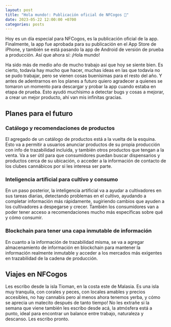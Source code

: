 ```yaml
---
layout: post
title: "Hola mundo!: Publicación oficial de NFCogos 🍾"
date: 2023-05-22 12:00:00 +0700
categories: posts
---
```


Hoy es un día especial para NFCogos, es la publicación oficial de la app. Finalmente, la app fue aprobada para su publicación en el App Store de iPhone, y también se está pasando la app de Android de versión de prueba a producción. Así que ahora sí: ¡Hola mundo!

Ha sido más de medio año de mucho trabajo así que hoy se siente bien. Es cierto, todavía hay mucho que hacer, muchas ideas en las que todavía no se pudo trabajar, pero se vienen cosas buenísimas para el resto del año. Y antes de adentrarnos en los planes a futuro quiero agradecer a quienes se tomaron un momento para descargar y probar la app cuando estaba en etapa de prueba. Esto ayudó muchísimo a detectar bugs y cosas a mejorar, a crear un mejor producto, ahí van mis infinitas gracias.

## Planes para el futuro

### Catálogo y recomendaciones de productos

El agregado de un catálogo de productos está a la vuelta de la esquina. Esto va a permitir a usuarios anunciar productos de su propia producción con info de trazabilidad incluida, y también otros productos que tengan a la venta. Va a ser útil para que consumidores puedan buscar dispensarios y productos cerca de su ubicación, o acceder a la información de contacto de los clubes cannábicos por si les interesa ser parte.

### Inteligencia artificial para cultivo y consumo

En un paso posterior, la inteligencia artificial va a ayudar a cultivadores en sus tareas diarias, detectando problemas en el cultivo, ayudando a completar información más rápidamente, sugiriendo cambios que ayuden a los cultivadores a despegarse y crecer. También los consumidores van a poder tener acceso a recomendaciones mucho más específicas sobre qué y cómo consumir.

### Blockchain para tener una capa inmutable de información

En cuanto a la información de trazabilidad misma, se va a agregar almacenamiento de información en blockchain para mantener la información realmente inmutable y acceder a los mercados más exigentes en trazabilidad de la cadena de producción.

## Viajes en NFCogos

Les escribo desde la isla Tioman, en la costa este de Malasia. Es una isla muy tranquila, con corales y peces, con locales amables y precios accesibles, no hay cannabis pero al menos ahora tenemos yerba, y cómo se aprecia un matecito después de tanto tiempo! No les extrañe si la semana que viene también les escribo desde acá, la atmósfera está a punto, ideal para encontrar un balance entre trabajo, naturaleza y descanso. Les escribo pronto.
